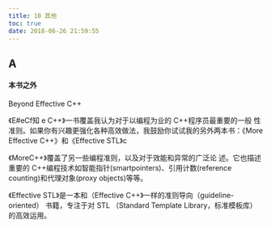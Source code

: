 ```yaml
---
title: 10 其他
toc: true
date: 2018-06-26 21:59:55
---
```

## A

#### 本书之外

Beyond Effective C++

《E#eCf知 e C++》一书覆盖我认为对于以编程为业的 C++程序员最重要的一般 性准则。如果你有兴趣更强化各种高效做法，我鼓励你试试我的另外两本书：《More Effective C++》和《Effective STL》c

《MoreC++》覆盖了另一些编程准则，以及对于效能和异常的广泛论 述。它也描述重要的 C++编程技术如智能指针(smartpointers)、引用计数(reference counting)和代理对象(proxy objects)等等。

《Effective STL》是一本和（Effective C++》一样的准则导向（guideline-oriented） 书籍，专注于对 STL （Standard Template Library，标准模板库）的高效运用。

#### 
